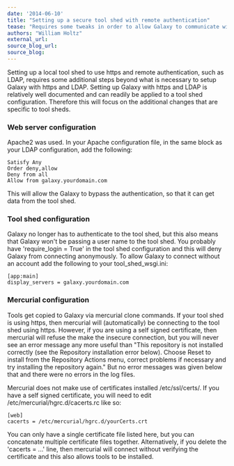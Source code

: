 ```yaml
---
date: '2014-06-10'
title: "Setting up a secure tool shed with remote authentication"
tease: "Requires some tweaks in order to allow Galaxy to communicate with the Tool Shed"
authors: "William Holtz"
external_url: 
source_blog_url: 
source_blog: 
---
```


Setting up a local tool shed to use https and remote authentication, such as LDAP, requires some additional steps beyond what is necessary to setup Galaxy with https and LDAP. Setting up Galaxy with https and LDAP is relatively well documented and can readily be applied to a tool shed configuration. Therefore this will focus on the additional changes that are specific to tool sheds.

### Web server configuration

Apache2 was used. In your Apache configuration file, in the same block as your LDAP configuration, add the following:
```
Satisfy Any
Order deny,allow
Deny from all
Allow from galaxy.yourdomain.com
```

This will allow the Galaxy to bypass the authentication, so that it can get data from the tool shed.

### Tool shed configuration

Galaxy no longer has to authenticate to the tool shed, but this also means that Galaxy won't be passing a user name to the tool shed. You probably have 'require_login = True' in the tool shed configuration and this will deny Galaxy from connecting anonymously. To allow Galaxy to connect without an account add the following to your tool_shed_wsgi.ini:
```
[app:main]
display_servers = galaxy.yourdomain.com
```


### Mercurial configuration

Tools get copied to Galaxy via mercurial clone commands. If your tool shed is using https, then mercurial will (automatically) be connecting to the tool shed using https. However, if you are using a self signed certificate, then mercurial will refuse the make the insecure connection, but you will never see an error message any more useful than "This repository is not installed correctly (see the Repository installation error below). Choose Reset to install from the Repository Actions menu, correct problems if necessary and try installing the repository again." But no error messages was given below that and there were no errors in the log files.

Mercurial does not make use of certificates installed /etc/ssl/certs/. If you have a self signed certificate, you will need to edit /etc/mercurial/hgrc.d/cacerts.rc like so:
```
[web]
cacerts = /etc/mercurial/hgrc.d/yourCerts.crt
```


You can only have a single certificate file listed here, but you can concatenate multiple certificate files together. Alternatively, if you delete the 'cacerts = ...' line, then mercurial will connect without verifying the certificate and this also allows tools to be installed.
